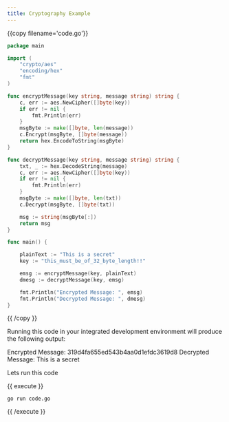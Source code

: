 ```yaml
---
title: Cryptography Example
---
```


{{copy filename='code.go'}}

```go
package main

import (
	"crypto/aes"
	"encoding/hex"
	"fmt"
)

func encryptMessage(key string, message string) string {
	c, err := aes.NewCipher([]byte(key))
	if err != nil {
		fmt.Println(err)
	}
	msgByte := make([]byte, len(message))
	c.Encrypt(msgByte, []byte(message))
	return hex.EncodeToString(msgByte)
}

func decryptMessage(key string, message string) string {
	txt, _ := hex.DecodeString(message)
	c, err := aes.NewCipher([]byte(key))
	if err != nil {
		fmt.Println(err)
	}
	msgByte := make([]byte, len(txt))
	c.Decrypt(msgByte, []byte(txt))

	msg := string(msgByte[:])
	return msg
}

func main() {

	plainText := "This is a secret"
	key := "this_must_be_of_32_byte_length!!"

	emsg := encryptMessage(key, plainText)
	dmesg := decryptMessage(key, emsg)

	fmt.Println("Encrypted Message: ", emsg)
	fmt.Println("Decrypted Message: ", dmesg)
}

```
{{ /copy }}

Running this code in your integrated development environment will produce the following output:

Encrypted Message:  319d4fa655ed543b4aa0d1efdc3619d8
Decrypted Message:  This is a secret

Lets run this code

{{ execute }}
```
go run code.go
```
{{ /execute }}
